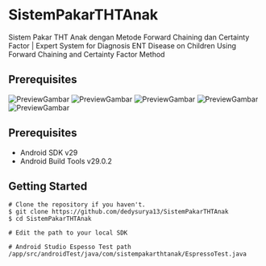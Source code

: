 # SistemPakarTHTAnak
 Sistem Pakar THT Anak dengan Metode Forward Chaining dan Certainty Factor | Expert System for Diagnosis ENT Disease on Children Using Forward Chaining and Certainty Factor Method

Prerequisites
--------------

![PreviewGambar](https://github.com/dedysurya13/SistemPakarTHTAnak/DeployAPK/release/Preview/Preview1.png)
![PreviewGambar](https://github.com/dedysurya13/SistemPakarTHTAnak/DeployAPK/release/Preview/Preview2.png)
![PreviewGambar](https://github.com/dedysurya13/SistemPakarTHTAnak/DeployAPK/release/Preview/Preview3.png)
![PreviewGambar](https://github.com/dedysurya13/SistemPakarTHTAnak/DeployAPK/release/Preview/Preview4.png)
![PreviewGambar](https://github.com/dedysurya13/SistemPakarTHTAnak/DeployAPK/release/Preview/Preview5.png)

Prerequisites
--------------

- Android SDK v29
- Android Build Tools v29.0.2

Getting Started
---------------

```
# Clone the repository if you haven't.
$ git clone https://github.com/dedysurya13/SistemPakarTHTAnak
$ cd SistemPakarTHTAnak

# Edit the path to your local SDK

# Android Studio Espesso Test path
/app/src/androidTest/java/com/sistempakarthtanak/EspressoTest.java
```